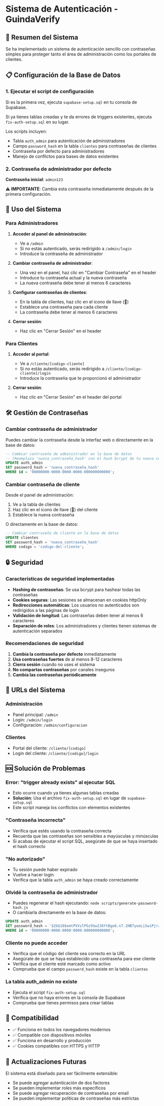 # Sistema de Autenticación - GuindaVerify

## 🔐 Resumen del Sistema

Se ha implementado un sistema de autenticación sencillo con contraseñas simples para proteger tanto el área de administración como los portales de clientes.

## 📋 Configuración de la Base de Datos

### 1. Ejecutar el script de configuración

Si es la primera vez, ejecuta `supabase-setup.sql` en tu consola de Supabase.

Si ya tienes tablas creadas y te da errores de triggers existentes, ejecuta `fix-auth-setup.sql` en su lugar.

Los scripts incluyen:
- Tabla `auth_admin` para autenticación de administradores
- Campo `password_hash` en la tabla `clientes` para contraseñas de clientes
- Contraseña por defecto para administradores
- Manejo de conflictos para bases de datos existentes

### 2. Contraseña de administrador por defecto

**Contraseña inicial**: `admin123`

⚠️ **IMPORTANTE**: Cambia esta contraseña inmediatamente después de la primera configuración.

## 🔑 Uso del Sistema

### Para Administradores

1. **Acceder al panel de administración**:
   - Ve a `/admin`
   - Si no estás autenticado, serás redirigido a `/admin/login`
   - Introduce la contraseña de administrador

2. **Cambiar contraseña de administrador**:
   - Una vez en el panel, haz clic en "Cambiar Contraseña" en el header
   - Introduce tu contraseña actual y la nueva contraseña
   - La nueva contraseña debe tener al menos 6 caracteres

3. **Configurar contraseñas de clientes**:
   - En la tabla de clientes, haz clic en el icono de llave (🔑) 
   - Establece una contraseña para cada cliente
   - La contraseña debe tener al menos 6 caracteres

4. **Cerrar sesión**:
   - Haz clic en "Cerrar Sesión" en el header

### Para Clientes

1. **Acceder al portal**:
   - Ve a `/cliente/[codigo-cliente]`
   - Si no estás autenticado, serás redirigido a `/cliente/[codigo-cliente]/login`
   - Introduce la contraseña que te proporcionó el administrador

2. **Cerrar sesión**:
   - Haz clic en "Cerrar Sesión" en el header del portal

## 🛠️ Gestión de Contraseñas

### Cambiar contraseña de administrador

Puedes cambiar la contraseña desde la interfaz web o directamente en la base de datos:

```sql
-- Cambiar contraseña de administrador en la base de datos
-- (Reemplaza 'nueva_contraseña_hash' con el hash bcrypt de tu nueva contraseña)
UPDATE auth_admin 
SET password_hash = 'nueva_contraseña_hash' 
WHERE id = '00000000-0000-0000-0000-000000000000';
```

### Cambiar contraseña de cliente

Desde el panel de administración:
1. Ve a la tabla de clientes
2. Haz clic en el icono de llave (🔑) del cliente
3. Establece la nueva contraseña

O directamente en la base de datos:

```sql
-- Cambiar contraseña de cliente en la base de datos
UPDATE clientes 
SET password_hash = 'nueva_contraseña_hash' 
WHERE codigo = 'codigo-del-cliente';
```

## 🔒 Seguridad

### Características de seguridad implementadas

- **Hashing de contraseñas**: Se usa bcrypt para hashear todas las contraseñas
- **Cookies seguras**: Las sesiones se almacenan en cookies httpOnly
- **Redirecciones automáticas**: Los usuarios no autenticados son redirigidos a las páginas de login
- **Validación de longitud**: Las contraseñas deben tener al menos 6 caracteres
- **Separación de roles**: Los administradores y clientes tienen sistemas de autenticación separados

### Recomendaciones de seguridad

1. **Cambia la contraseña por defecto** inmediatamente
2. **Usa contraseñas fuertes** de al menos 8-12 caracteres
3. **Cierra sesión** cuando no uses el sistema
4. **No compartas contraseñas** por canales inseguros
5. **Cambia las contraseñas periódicamente**

## 🚀 URLs del Sistema

### Administración
- Panel principal: `/admin`
- Login: `/admin/login`
- Configuración: `/admin/configuracion`

### Clientes
- Portal del cliente: `/cliente/[codigo]`
- Login del cliente: `/cliente/[codigo]/login`

## 🆘 Solución de Problemas

### Error: "trigger already exists" al ejecutar SQL
- Esto ocurre cuando ya tienes algunas tablas creadas
- **Solución**: Usa el archivo `fix-auth-setup.sql` en lugar de `supabase-setup.sql`
- Este script maneja los conflictos con elementos existentes

### "Contraseña incorrecta"
- Verifica que estés usando la contraseña correcta
- Recuerda que las contraseñas son sensibles a mayúsculas y minúsculas
- Si acabas de ejecutar el script SQL, asegúrate de que se haya insertado el hash correcto

### "No autorizado"
- Tu sesión puede haber expirado
- Vuelve a hacer login
- Verifica que la tabla `auth_admin` se haya creado correctamente

### Olvidé la contraseña de administrador
- Puedes regenerar el hash ejecutando: `node scripts/generate-password-hash.js`
- O cambiarla directamente en la base de datos:
```sql
UPDATE auth_admin 
SET password_hash = '$2b$10$emtPXVzlPGz9Sw2J6YtBge6.n7.2HB7yoeLiSwiPjrzqMv2N3FYbW'
WHERE id = '00000000-0000-0000-0000-000000000000';
```

### Cliente no puede acceder
- Verifica que el código del cliente sea correcto en la URL
- Asegúrate de que se haya establecido una contraseña para ese cliente
- Verifica que el cliente esté marcado como activo
- Comprueba que el campo `password_hash` existe en la tabla `clientes`

### La tabla auth_admin no existe
- Ejecuta el script `fix-auth-setup.sql`
- Verifica que no haya errores en la consola de Supabase
- Comprueba que tienes permisos para crear tablas

## 📱 Compatibilidad

- ✅ Funciona en todos los navegadores modernos
- ✅ Compatible con dispositivos móviles
- ✅ Funciona en desarrollo y producción
- ✅ Cookies compatibles con HTTPS y HTTP

## 🔄 Actualizaciones Futuras

El sistema está diseñado para ser fácilmente extensible:

- Se puede agregar autenticación de dos factores
- Se pueden implementar roles más específicos
- Se puede agregar recuperación de contraseñas por email
- Se pueden implementar políticas de contraseñas más estrictas

